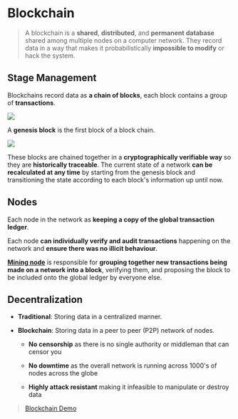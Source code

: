 # Blockchain

> A blockchain is a **shared**, **distributed**, and **permanent** **database** shared among multiple nodes on a computer network. They record data in a way that makes it probabilistically **impossible to modify** or hack the system.

## Stage Management

Blockchains record data as **a chain of blocks**, each block contains a group of **transactions**.

![](https://i.imgur.com/VQySjQu.png)

A **genesis block** is the first block of a block chain. 

![](https://i.imgur.com/wjK9Foy.png)

These blocks are chained together in a **cryptographically verifiable way** so they are **historically traceable**. The current state of a network **can be recalculated at any time** by starting from the genesis block and transitioning the state according to each block's information up until now.

## Nodes

Each node in the network as **keeping a copy of the global transaction ledger**.

Each node **can individually verify and audit transactions** happening on the network and **ensure there was no illicit behaviour.**

**<u>Mining node</u>** is responsible for **grouping together new transactions being made on a network into a block**, verifying them, and proposing the block to be included onto the global ledger by everyone else.

## Decentralization

- **Traditional**: Storing data in a centralized manner.

- **Blockchain**: Storing data in a peer to peer (P2P) network of nodes.

  - **No censorship** as there is no single authority or middleman that can censor you

  - **No downtime** as the overall network is running across 1000's of nodes across the globe

  - **Highly attack resistant** making it infeasible to manipulate or destroy data

> [Blockchain Demo](https://andersbrownworth.com/blockchain/)